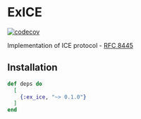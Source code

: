 # ExICE

[![codecov](https://codecov.io/gh/elixir-webrtc/ex_ice/branch/master/graph/badge.svg?token=83POQD1KST)](https://codecov.io/gh/elixir-webrtc/ex_ice)

Implementation of ICE protocol - [RFC 8445](https://datatracker.ietf.org/doc/html/rfc8445)

## Installation

```elixir
def deps do
  [
    {:ex_ice, "~> 0.1.0"}
  ]
end
```


